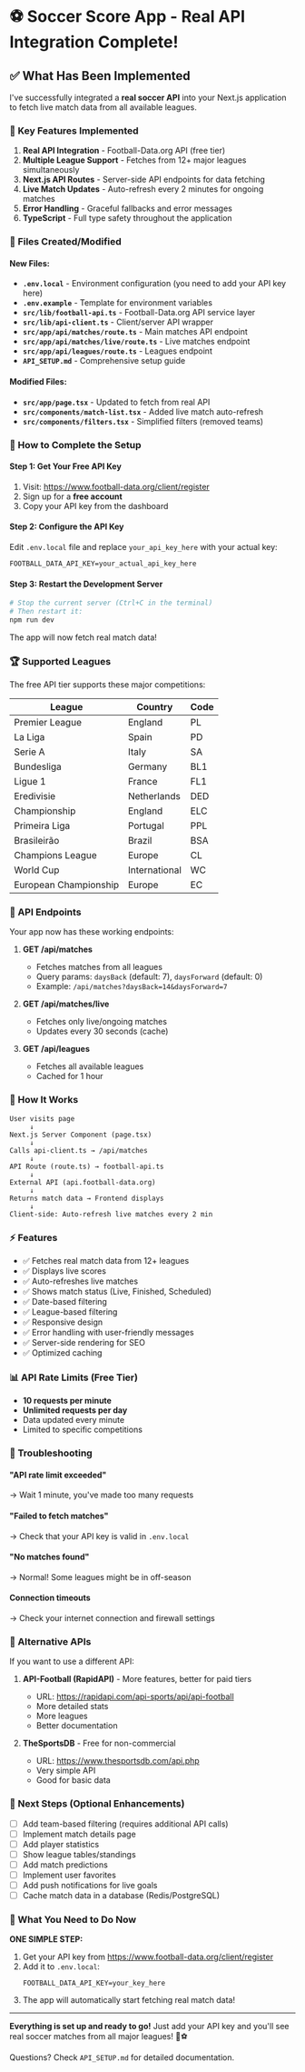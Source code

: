 # ⚽ Soccer Score App - Real API Integration Complete!

## ✅ What Has Been Implemented

I've successfully integrated a **real soccer API** into your Next.js application to fetch live match data from all available leagues.

### 🎯 Key Features Implemented

1. **Real API Integration** - Football-Data.org API (free tier)
2. **Multiple League Support** - Fetches from 12+ major leagues simultaneously
3. **Next.js API Routes** - Server-side API endpoints for data fetching
4. **Live Match Updates** - Auto-refresh every 2 minutes for ongoing matches
5. **Error Handling** - Graceful fallbacks and error messages
6. **TypeScript** - Full type safety throughout the application

### 📂 Files Created/Modified

#### New Files:
- **`.env.local`** - Environment configuration (you need to add your API key here)
- **`.env.example`** - Template for environment variables
- **`src/lib/football-api.ts`** - Football-Data.org API service layer
- **`src/lib/api-client.ts`** - Client/server API wrapper
- **`src/app/api/matches/route.ts`** - Main matches API endpoint
- **`src/app/api/matches/live/route.ts`** - Live matches endpoint
- **`src/app/api/leagues/route.ts`** - Leagues endpoint
- **`API_SETUP.md`** - Comprehensive setup guide

#### Modified Files:
- **`src/app/page.tsx`** - Updated to fetch from real API
- **`src/components/match-list.tsx`** - Added live match auto-refresh
- **`src/components/filters.tsx`** - Simplified filters (removed teams)

### 🚀 How to Complete the Setup

#### Step 1: Get Your Free API Key

1. Visit: https://www.football-data.org/client/register
2. Sign up for a **free account**
3. Copy your API key from the dashboard

#### Step 2: Configure the API Key

Edit `.env.local` file and replace `your_api_key_here` with your actual key:

```env
FOOTBALL_DATA_API_KEY=your_actual_api_key_here
```

#### Step 3: Restart the Development Server

```powershell
# Stop the current server (Ctrl+C in the terminal)
# Then restart it:
npm run dev
```

The app will now fetch real match data!

### 🏆 Supported Leagues

The free API tier supports these major competitions:

| League | Country | Code |
|--------|---------|------|
| Premier League | England | PL |
| La Liga | Spain | PD |
| Serie A | Italy | SA |
| Bundesliga | Germany | BL1 |
| Ligue 1 | France | FL1 |
| Eredivisie | Netherlands | DED |
| Championship | England | ELC |
| Primeira Liga | Portugal | PPL |
| Brasileirão | Brazil | BSA |
| Champions League | Europe | CL |
| World Cup | International | WC |
| European Championship | Europe | EC |

### 📡 API Endpoints

Your app now has these working endpoints:

1. **GET /api/matches**
   - Fetches matches from all leagues
   - Query params: `daysBack` (default: 7), `daysForward` (default: 0)
   - Example: `/api/matches?daysBack=14&daysForward=7`

2. **GET /api/matches/live**
   - Fetches only live/ongoing matches
   - Updates every 30 seconds (cache)

3. **GET /api/leagues**
   - Fetches all available leagues
   - Cached for 1 hour

### 🔄 How It Works

```
User visits page
     ↓
Next.js Server Component (page.tsx)
     ↓
Calls api-client.ts → /api/matches
     ↓
API Route (route.ts) → football-api.ts
     ↓
External API (api.football-data.org)
     ↓
Returns match data → Frontend displays
     ↓
Client-side: Auto-refresh live matches every 2 min
```

### ⚡ Features

- ✅ Fetches real match data from 12+ leagues
- ✅ Displays live scores
- ✅ Auto-refreshes live matches
- ✅ Shows match status (Live, Finished, Scheduled)
- ✅ Date-based filtering
- ✅ League-based filtering
- ✅ Responsive design
- ✅ Error handling with user-friendly messages
- ✅ Server-side rendering for SEO
- ✅ Optimized caching

### 📊 API Rate Limits (Free Tier)

- **10 requests per minute**
- **Unlimited requests per day**
- Data updated every minute
- Limited to specific competitions

### 🐛 Troubleshooting

#### "API rate limit exceeded"
→ Wait 1 minute, you've made too many requests

#### "Failed to fetch matches"  
→ Check that your API key is valid in `.env.local`

#### "No matches found"
→ Normal! Some leagues might be in off-season

#### Connection timeouts
→ Check your internet connection and firewall settings

### 🎨 Alternative APIs

If you want to use a different API:

1. **API-Football (RapidAPI)** - More features, better for paid tiers
   - URL: https://rapidapi.com/api-sports/api/api-football
   - More detailed stats
   - More leagues
   - Better documentation

2. **TheSportsDB** - Free for non-commercial
   - URL: https://www.thesportsdb.com/api.php
   - Very simple API
   - Good for basic data

### 📝 Next Steps (Optional Enhancements)

- [ ] Add team-based filtering (requires additional API calls)
- [ ] Implement match details page
- [ ] Add player statistics
- [ ] Show league tables/standings
- [ ] Add match predictions
- [ ] Implement user favorites
- [ ] Add push notifications for live goals
- [ ] Cache match data in a database (Redis/PostgreSQL)

### 🎯 What You Need to Do Now

**ONE SIMPLE STEP:**

1. Get your API key from https://www.football-data.org/client/register
2. Add it to `.env.local`:
   ```env
   FOOTBALL_DATA_API_KEY=your_key_here
   ```
3. The app will automatically start fetching real match data!

---

**Everything is set up and ready to go!** Just add your API key and you'll see real soccer matches from all major leagues! 🎉⚽

Questions? Check `API_SETUP.md` for detailed documentation.

